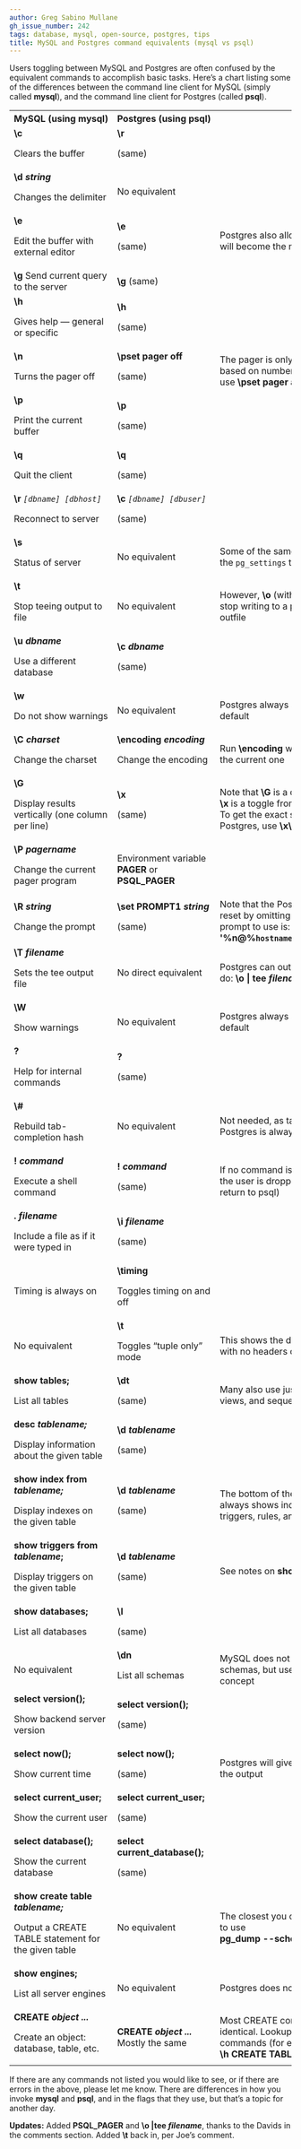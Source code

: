 ```yaml
---
author: Greg Sabino Mullane
gh_issue_number: 242
tags: database, mysql, open-source, postgres, tips
title: MySQL and Postgres command equivalents (mysql vs psql)
---
```


Users toggling between MySQL and Postgres are often confused by the equivalent commands to accomplish basic tasks. Here’s a chart listing some of the differences between the command line client for MySQL (simply called **mysql**), and the command line client for Postgres (called **psql**).

<table cellpadding="0" cellspacing="0" id="toggle" style="border: medium none ;"><tbody>
<tr class="alt"><th style="white-space: nowrap;" width="30%">MySQL (using mysql)</th><th style="white-space: nowrap;" width="30%">Postgres (using psql)</th><th>Notes</th></tr>
<tr><td><b>\c</b>

Clears the buffer</td><td><b>\r</b>

(same)</td><td>
</td></tr>
<tr class="alt">
<td><b>\d <em>string</em></b>

Changes the delimiter</td><td>No equivalent</td><td>
</td></tr>
<tr><td><b>\e</b>

Edit the buffer with external editor</td><td><b>\e</b>

(same)</td><td>Postgres also allows <span style="font-weight: bold;">\e <em>filename</em></span> which will become the new buffer</td></tr>
<tr class="alt"><td><b>\g</b>
Send current query to the server</td><td><b>\g</b>
(same)</td><td>
</td></tr>
<tr><td><b>\h</b>

Gives help — general or specific</td><td><b>\h</b>

(same)</td><td>
</td></tr>
<tr class="alt"><td><b>\n</b>

Turns the pager off</td><td><b>\pset pager off</b>

(same)</td><td>The pager is only used when needed based on number of rows; to force it on, use <span style="font-weight: bold; white-space: nowrap;">\pset pager always</span></td></tr>
<tr><td><b>\p</b>

Print the current buffer</td><td><b>\p</b>

(same)</td><td>
</td></tr><tr class="alt"><td><b>\q</b>

Quit the client</td><td><b>\q</b>

(same)</td><td>
</td></tr><tr><td><span style="font-weight: bold;">\r</span> <code><em>[dbname] [dbhost]</em></code>

Reconnect to server</td><td><span style="font-weight: bold;">\c</span> <code><em>[dbname] [dbuser]</em></code>

(same)</td><td>
</td></tr><tr class="alt"><td><b>\s</b>

Status of server</td><td>No equivalent</td><td>Some of the same info is available from the <code>pg_settings</code> table</td></tr><tr><td><b>\t</b>

Stop teeing output to file</td><td>No equivalent</td><td>However, <span style="font-weight: bold;">\o</span> (without any argument) will stop writing to a previously opened outfile</td></tr><tr class="alt"><td><b>\u <em>dbname</em></b>

Use a different database</td><td><b>\c <em>dbname</em></b>

(same)</td><td>
</td></tr><tr><td><b>\w</b>

Do not show warnings</td><td>No equivalent</td><td>Postgres always shows warnings by default</td></tr><tr class="alt"><td><b>\C <em>charset</em></b>

Change the charset</td><td><b>\encoding <em>encoding</em></b>

Change the encoding</td><td>Run <span style="font-weight: bold;">\encoding</span> with no argument to view the current one</td></tr><tr><td><b>\G</b>

Display results vertically (one column per line)</td><td><b>\x</b>

(same)</td><td>Note that <span style="font-weight: bold;">\G</span> is a one-time effect, while <span style="font-weight: bold;">\x</span> is a toggle from one mode to another. To get the exact same effect as <span style="font-weight: bold;">\G</span> in Postgres, use <span style="font-weight: bold;">\x\g\x</span></td></tr><tr class="alt"><td><b>\P <em>pagername</em></b>

Change the current pager program</td><td>Environment variable <span style="font-weight: bold;">PAGER</span> or <span style="font-weight: bold;">PSQL_PAGER</span></td><td>
</td></tr><tr><td><b>\R <em>string</em></b>

Change the prompt</td><td><b>\set PROMPT1 <em>string</em></b>

(same)</td><td>Note that the Postgres prompt cannot be reset by omitting an argument. A good prompt to use is: <b>\set PROMPT1 <span style="white-space: nowrap;">'%n@%`hostname`:%>%R%#%x%x%x '</span></b></td></tr><tr class="alt"><td><b>\T <em>filename</em></b>

Sets the tee output file</td><td>No direct equivalent</td><td>Postgres can output to a pipe, so you can do: <b><span style="white-space: nowrap;">\o | tee <em>filename</em></span></b></td></tr><tr><td><b>\W</b>

Show warnings</td><td>No equivalent</td><td>Postgres always show warnings by default</td></tr><tr class="alt"><td><b>\?</b>

Help for internal commands</td><td><b>\?</b>

(same)</td><td>
</td></tr><tr><td><b>\#</b>

Rebuild tab-completion hash</td><td>No equivalent</td><td>Not needed, as tab-completion in Postgres is always done dynamically</td></tr><tr class="alt"><td><b>\! <em>command</em></b>

Execute a shell command</td><td><b>\! <em>command</em></b>

(same)</td><td>If no command is given with Postgres, the user is dropped to a new shell (<span style="font-weight: bold;">exit</span> to return to psql)</td></tr><tr><td><b>\. <em>filename</em></b>

Include a file as if it were typed in</td><td><b>\i <em>filename</em></b>

(same)</td><td>
</td></tr><tr class="alt"><td>Timing is always on</td><td><b>\timing</b>

Toggles timing on and off</td><td>
</td></tr><tr><td>No equivalent</td><td><b>\t</b>

Toggles “tuple only” mode</td><td>This shows the data from select queries, with no headers or footers</td></tr><tr class="alt"><td><b>show tables;</b>

List all tables</td><td><b>\dt</b>

(same)</td><td>Many also use just <span style="font-weight: bold;">\d</span>, which lists tables, views, and sequences</td></tr><tr><td><b>desc <em>tablename;</em></b>

Display information about the given table</td><td><b>\d <em>tablename</em></b>

(same)</td><td>
</td></tr><tr class="alt"><td><b>show index from <em>tablename;</em></b>

Display indexes on the given table</td><td><b>\d <em>tablename</em></b>

(same)</td><td>The bottom of the <span style="font-weight: bold; white-space: nowrap;">\d <em>tablename</em></span> output always shows indexes, as well as triggers, rules, and constraints</td></tr><tr><td><b>show triggers from <em>tablename</em>;</b>

Display triggers on the given table</td><td><b>\d <em>tablename</em></b>

(same)</td><td>See notes on <span style="font-weight: bold; white-space: nowrap;">show index</span> above</td></tr><tr class="alt"><td><b>show databases;</b>

List all databases</td><td><b>\l</b>

(same)</td><td>
</td></tr><tr><td>No equivalent</td><td><b>\dn</b>

List all schemas</td><td>MySQL does not have the concept of schemas, but uses databases as a similar concept</td></tr><tr class="alt"><td><b>select version();</b>

Show backend server version</td><td><b>select version();</b>

(same)</td><td>
</td></tr><tr><td><b>select now();</b>

Show current time</td><td><b>select now();</b>

(same)</td><td>Postgres will give fractional seconds in the output</td></tr><tr class="alt"><td><b>select current_user;</b>

Show the current user</td><td><b>select current_user;</b>

(same)</td><td>
</td></tr><tr><td><b>select database();</b>

Show the current database</td><td><b>select current_database();</b>

(same)</td><td>
</td></tr><tr class="alt"><td><b>show create table <em>tablename;</em></b>

Output a CREATE TABLE statement for the given table</td><td>No equivalent</td><td>The closest you can get with Postgres is to use <span style="font-weight: bold; white-space: nowrap;">pg_dump --schema-only -t <em>tablename</em></span></td></tr><tr><td><b>show engines;</b>

List all server engines</td><td>No equivalent</td><td>Postgres does not use separate engines</td></tr><tr class="alt"><td><b>CREATE <em>object ...</em></b>

Create an object: database, table, etc.</td><td><b>CREATE <em>object ...</em></b>
Mostly the same</td><td>Most CREATE commands are similar or identical. Lookup specific help on commands (for example: <span style="font-weight: bold; white-space: nowrap;">\h CREATE TABLE</span>)</td></tr></tbody></table>

If there are any commands not listed you would like to see, or if there are errors in the above, please let me know. There are differences in how you invoke **mysql** and **psql**, and in the flags that they use, but that’s a topic for another day.

**Updates:** Added **PSQL_PAGER** and <b>\o |tee *filename*</b>, thanks to the Davids in the comments section. Added **\t** back in, per Joe’s comment.
